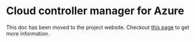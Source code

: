 # Cloud controller manager for Azure

This doc has been moved to the project website. Checkout [this page](http://kubernetes-sigs.github.io/cloud-provider-azure/install/azure-ccm/) to get more information.
